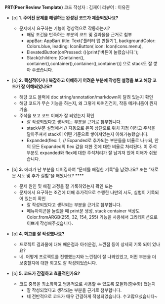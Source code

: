 **PRT(Peer Review Template)**
코드 작성자 : 김재이
리뷰어 : 이유진

- [o]  **1. 주어진 문제를 해결하는 완성된 코드가 제출되었나요?**
    - 문제에서 요구하는 기능이 정상적으로 작동하는지?
        - 해당 조건을 만족하는 부분의 코드 및 결과물을 근거로 첨부
        - appBar: AppBar(
                  title: Text('플러터 앱 만들기'),
                  backgroundColor: Colors.blue,
                  leading: IconButton(
                    icon: Icon(Icons.menu),
        - ElevatedButton(onPressed: (){print('버튼이 눌렸습니다.');
        - Stack(children: [Container(), container(),container(),container(),container()] 으로 stack도 잘 쌓아 주셨습니다.
      
    
- [o]  **2. 핵심적이거나 복잡하고 이해하기 어려운 부분에 작성된 설명을 보고 해당 코드가 잘 이해되었나요?**
    - 해당 코드 블럭에 doc string/annotation/markdown이 달려 있는지 확인
    - 해당 코드가 무슨 기능을 하는지, 왜 그렇게 짜여진건지, 작동 메커니즘이 뭔지 기술.
    - 주석을 보고 코드 이해가 잘 되었는지 확인
        - 잘 작성되었다고 생각되는 부분을 근거로 첨부합니다.
        - stack부분 설명에서 // 자동으로 왼쪽 상단으로 위치 지정
            이라고 주석을 달아주셔서 stack이 어떤 기준으로 쌓아져있는지 이해가능했습니다.
        - Expanded(flex: 1, // Expanded로 추가되는 부분들을 비율로 나누되, <Widget> 안의 모든 Expanded의 flex 값을 더한 것에 대한 비율로 처리된다.
            이 주석부분도 expanded와 flex에 대한 주석처리가 잘 남겨져 있어 이해가 쉬웠습니다.
        
- [o]  **3.** 에러가 난 부분을 디버깅하여 “문제를 해결한 기록”을 남겼나요? 또는
   “새로운 시도 및 추가 실험”을 해봤나요? ****
    - 문제 원인 및 해결 과정을 잘 기록하였는지 확인 또는
    - 문제에서 요구하는 조건에 더해 추가적으로 수행한 나만의 시도, 
    실험이 기록되어 있는지 확인
        - 잘 작성되었다고 생각되는 부분을 근거로 첨부합니다.
        - 메뉴아이콘을 눌렀을 때 print문 생성, stack container 색상도 Color.fromARGB(255, 32, 154, 255) 기능을 사용해서 그라데이션으로 이쁘게 작성해주셨습니다.
        
- [o]  **4. 회고를 잘 작성했나요?**
    - 프로젝트 결과물에 대해 배운점과 아쉬운점, 느낀점 등이 상세히 기록 되어 있나요?
    - 네. 어떻게 프로젝트를 진행했는지와 느낀점이 잘 나와있었고, 어떤 부분을 더 보충할지에 대한 회고도 잘 작성되었습니다.

- [o]  **5. 코드가 간결하고 효율적인가요?**
    - 코드 중복을 최소화하고 범용적으로 사용할 수 있도록 모듈화(함수화) 했는지
        - 잘 작성되었다고 생각되는 부분을 근거로 첨부합니다.
        - 네 전반적으로 코드가 매우 간결하게 작성되었습니다. 수고많으셨습니다~
